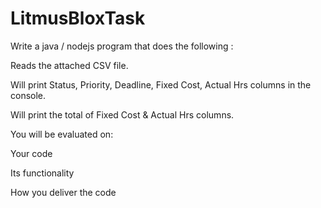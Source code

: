 # LitmusBloxTask

Write a java / nodejs program that does the following :

Reads the attached CSV file.

Will print Status, Priority, Deadline, Fixed Cost, Actual Hrs columns in the console.

Will print the total of Fixed Cost & Actual Hrs columns.

You will be evaluated on:

Your code

Its functionality

How you deliver the code
